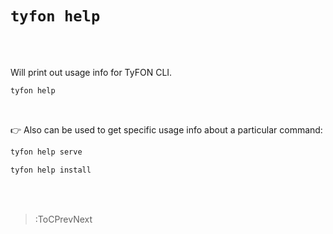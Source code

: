 # `tyfon help`

<br><br>

Will print out usage info for TyFON CLI.

```bash
tyfon help
```

<br>

👉 Also can be used to get specific usage info about a particular command:

```bash
tyfon help serve
```
```bash
tyfon help install
```

<br><br>

> :ToCPrevNext